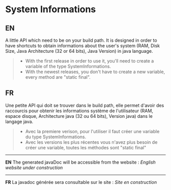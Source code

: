 System Informations
===
**EN**
---
A little API which need to be on your build path. It is designed in order to have shortcuts to obtain informations about the user's system (RAM, Disk Size, Java Architecture (32 or 64 bits), Java Version) in java language. 
> - With the first release in order to use it, you'll need to create a variable of the type SystemInformations.
> - With the newest releases, you don't have to create a new variable, every method are "static final".

**FR**
---
Une petite API qui doit se trouver dans le build path, elle permet d'avoir des raccourcis pour obtenir les informations système de l'utilisateur (RAM, espace disque, Architecture java (32 ou 64 bits), Version java) dans le langage java. 
> - Avec la premiere verison, pour l'utiliser il faut créer une variable du type SystemInformations.
> - Avec les versions les plus récentes vous n'avez plus besoin de créer une variable, toutes les méthodes sont "static final"


---

**EN**
The generated javaDoc will be accessible from the website : *English website under construction*

---

**FR**
La javadoc générée sera consultable sur le site : *Site en construction*
